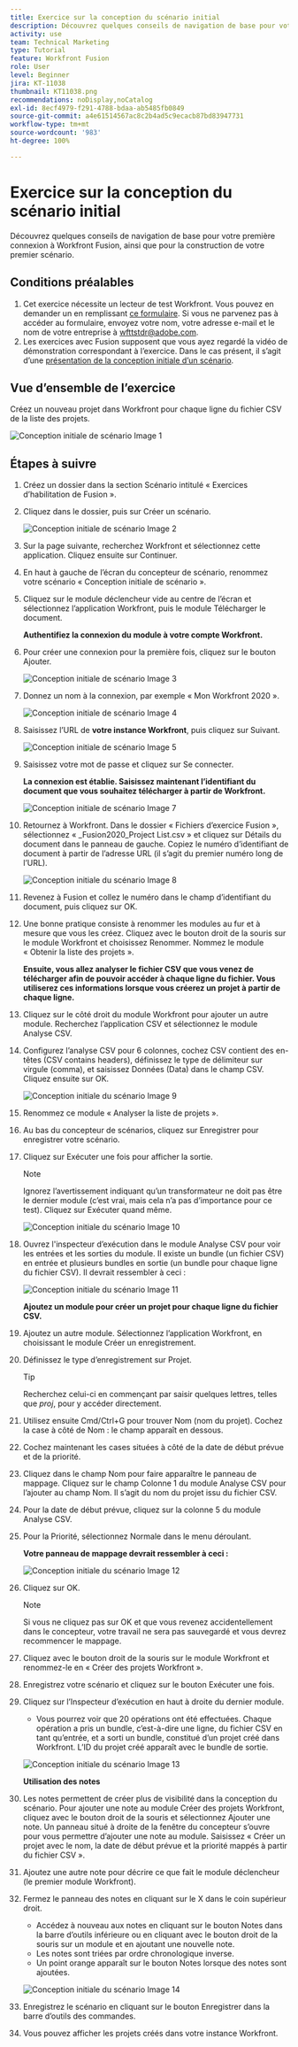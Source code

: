 ```yaml
---
title: Exercice sur la conception du scénario initial
description: Découvrez quelques conseils de navigation de base pour votre première connexion à Workfront Fusion, ainsi que pour la construction de votre premier scénario.
activity: use
team: Technical Marketing
type: Tutorial
feature: Workfront Fusion
role: User
level: Beginner
jira: KT-11038
thumbnail: KT11038.png
recommendations: noDisplay,noCatalog
exl-id: 8ecf4979-f291-4788-bdaa-ab5485fb0849
source-git-commit: a4e61514567ac8c2b4ad5c9ecacb87bd83947731
workflow-type: tm+mt
source-wordcount: '983'
ht-degree: 100%

---
```


# Exercice sur la conception du scénario initial

Découvrez quelques conseils de navigation de base pour votre première connexion à Workfront Fusion, ainsi que pour la construction de votre premier scénario.

## Conditions préalables

1. Cet exercice nécessite un lecteur de test Workfront. Vous pouvez en demander un en remplissant [ce formulaire](https://forms.office.com/r/f1J8HRGrNY). Si vous ne parvenez pas à accéder au formulaire, envoyez votre nom, votre adresse e-mail et le nom de votre entreprise à wfttstdr@adobe.com.
1. Les exercices avec Fusion supposent que vous ayez regardé la vidéo de démonstration correspondant à l’exercice. Dans le cas présent, il s’agit d’une [présentation de la conception initiale d’un scénario](https://experienceleague.adobe.com/docs/workfront-learn/tutorials-workfront/fusion/understand-the-basics/initial-scenario-design-walkthrough.html?lang=fr).


## Vue d’ensemble de l’exercice

Créez un nouveau projet dans Workfront pour chaque ligne du fichier CSV de la liste des projets.

![Conception initiale de scénario Image 1](../12-exercises/assets/initial-scenario-design-1.png)

## Étapes à suivre

1. Créez un dossier dans la section Scénario intitulé « Exercices d’habilitation de Fusion ».
1. Cliquez dans le dossier, puis sur Créer un scénario.

   ![Conception initiale de scénario Image 2](../12-exercises/assets/initial-scenario-design-2.png)

1. Sur la page suivante, recherchez Workfront et sélectionnez cette application. Cliquez ensuite sur Continuer.
1. En haut à gauche de l’écran du concepteur de scénario, renommez votre scénario « Conception initiale de scénario ».
1. Cliquez sur le module déclencheur vide au centre de l’écran et sélectionnez l’application Workfront, puis le module Télécharger le document.

   **Authentifiez la connexion du module à votre compte Workfront.**

1. Pour créer une connexion pour la première fois, cliquez sur le bouton Ajouter.

   ![Conception initiale de scénario Image 3](../12-exercises/assets/initial-scenario-design-3.png)

1. Donnez un nom à la connexion, par exemple « Mon Workfront 2020 ».

   ![Conception initiale de scénario Image 4](../12-exercises/assets/initial-scenario-design-4.png)

1. Saisissez l’URL de **votre instance Workfront**, puis cliquez sur Suivant.

   ![Conception initiale de scénario Image 5](../12-exercises/assets/initial-scenario-design-5.png)

1. Saisissez votre mot de passe et cliquez sur Se connecter.

   **La connexion est établie. Saisissez maintenant l’identifiant du document que vous souhaitez télécharger à partir de Workfront.**

   ![Conception initiale de scénario Image 7](../12-exercises/assets/initial-scenario-design-7.png)

1. Retournez à Workfront. Dans le dossier « Fichiers d’exercice Fusion », sélectionnez « _Fusion2020_Project List.csv » et cliquez sur Détails du document dans le panneau de gauche. Copiez le numéro d’identifiant de document à partir de l’adresse URL (il s’agit du premier numéro long de l’URL).

   ![Conception initiale du scénario Image 8](../12-exercises/assets/initial-scenario-design-8.png)

1. Revenez à Fusion et collez le numéro dans le champ d’identifiant du document, puis cliquez sur OK.
1. Une bonne pratique consiste à renommer les modules au fur et à mesure que vous les créez. Cliquez avec le bouton droit de la souris sur le module Workfront et choisissez Renommer. Nommez le module « Obtenir la liste des projets ».

   **Ensuite, vous allez analyser le fichier CSV que vous venez de télécharger afin de pouvoir accéder à chaque ligne du fichier. Vous utiliserez ces informations lorsque vous créerez un projet à partir de chaque ligne.**

1. Cliquez sur le côté droit du module Workfront pour ajouter un autre module. Recherchez l’application CSV et sélectionnez le module Analyse CSV.
1. Configurez l’analyse CSV pour 6 colonnes, cochez CSV contient des en-têtes (CSV contains headers), définissez le type de délimiteur sur virgule (comma), et saisissez Données (Data) dans le champ CSV. Cliquez ensuite sur OK.

   ![Conception initiale du scénario Image 9](../12-exercises/assets/initial-scenario-design-9.png)

1. Renommez ce module « Analyser la liste de projets ».
1. Au bas du concepteur de scénarios, cliquez sur Enregistrer pour enregistrer votre scénario.
1. Cliquez sur Exécuter une fois pour afficher la sortie.

   >[!NOTE]
   >
   >Ignorez l’avertissement indiquant qu’un transformateur ne doit pas être le dernier module (c’est vrai, mais cela n’a pas d’importance pour ce test). Cliquez sur Exécuter quand même.

   ![Conception initiale du scénario Image 10](../12-exercises/assets/initial-scenario-design-10.png)

1. Ouvrez l&#39;inspecteur d’exécution dans le module Analyse CSV pour voir les entrées et les sorties du module. Il existe un bundle (un fichier CSV) en entrée et plusieurs bundles en sortie (un bundle pour chaque ligne du fichier CSV). Il devrait ressembler à ceci :

   ![Conception initiale du scénario Image 11](../12-exercises/assets/initial-scenario-design-11.png)

   **Ajoutez un module pour créer un projet pour chaque ligne du fichier CSV.**

1. Ajoutez un autre module. Sélectionnez l’application Workfront, en choisissant le module Créer un enregistrement.
1. Définissez le type d’enregistrement sur Projet.

   >[!TIP]
   >
   >Recherchez celui-ci en commençant par saisir quelques lettres, telles que *proj*, pour y accéder directement.

1. Utilisez ensuite Cmd/Ctrl+G pour trouver Nom (nom du projet). Cochez la case à côté de Nom : le champ apparaît en dessous.
1. Cochez maintenant les cases situées à côté de la date de début prévue et de la priorité.
1. Cliquez dans le champ Nom pour faire apparaître le panneau de mappage. Cliquez sur le champ Colonne 1 du module Analyse CSV pour l’ajouter au champ Nom. Il s’agit du nom du projet issu du fichier CSV.
1. Pour la date de début prévue, cliquez sur la colonne 5 du module Analyse CSV.
1. Pour la Priorité, sélectionnez Normale dans le menu déroulant.

   **Votre panneau de mappage devrait ressembler à ceci :**

   ![Conception initiale du scénario Image 12](../12-exercises/assets/initial-scenario-design-12.png)

1. Cliquez sur OK.

   >[!NOTE]
   >
   >Si vous ne cliquez pas sur OK et que vous revenez accidentellement dans le concepteur, votre travail ne sera pas sauvegardé et vous devrez recommencer le mappage.

1. Cliquez avec le bouton droit de la souris sur le module Workfront et renommez-le en « Créer des projets Workfront ».
1. Enregistrez votre scénario et cliquez sur le bouton Exécuter une fois.
1. Cliquez sur l’Inspecteur d’exécution en haut à droite du dernier module.

   + Vous pourrez voir que 20 opérations ont été effectuées. Chaque opération a pris un bundle, c’est-à-dire une ligne, du fichier CSV en tant qu’entrée, et a sorti un bundle, constitué d’un projet créé dans Workfront. L’ID du projet créé apparaît avec le bundle de sortie.

   ![Conception initiale du scénario Image 13](../12-exercises/assets/initial-scenario-design-13.png)

   **Utilisation des notes**

1. Les notes permettent de créer plus de visibilité dans la conception du scénario. Pour ajouter une note au module Créer des projets Workfront, cliquez avec le bouton droit de la souris et sélectionnez Ajouter une note. Un panneau situé à droite de la fenêtre du concepteur s’ouvre pour vous permettre d’ajouter une note au module. Saisissez « Créer un projet avec le nom, la date de début prévue et la priorité mappés à partir du fichier CSV ».
1. Ajoutez une autre note pour décrire ce que fait le module déclencheur (le premier module Workfront).
1. Fermez le panneau des notes en cliquant sur le X dans le coin supérieur droit.

   + Accédez à nouveau aux notes en cliquant sur le bouton Notes dans la barre d’outils inférieure ou en cliquant avec le bouton droit de la souris sur un module et en ajoutant une nouvelle note.
   + Les notes sont triées par ordre chronologique inverse.
   + Un point orange apparaît sur le bouton Notes lorsque des notes sont ajoutées.

   ![Conception initiale du scénario Image 14](../12-exercises/assets/initial-scenario-design-14.png)

1. Enregistrez le scénario en cliquant sur le bouton Enregistrer dans la barre d’outils des commandes.
1. Vous pouvez afficher les projets créés dans votre instance Workfront.
